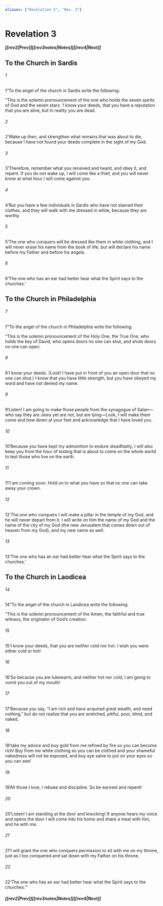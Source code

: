 ```yaml
---
aliases: ["Revelation 3", "Rev. 3"]
---
```

# Revelation 3
##### <span class=arrow-left></span>[[rev2|Prev]]<span class=navigation-separator></span>[[rev3notes|Notes]]<span class=navigation-separator></span>[[rev4|Next]]<span class=arrow-right></span>
## To the Church in Sardis
###### 1
<span class=verse-first>1</span>“To the angel of the church in Sardis write the following:
<div class=paragraph-break></div>

“This is the solemn pronouncement of the one who holds the seven spirits of God and the seven stars: ‘I know your deeds, that you have a reputation that you are alive, but in reality you are dead.
###### 2
<span class=verse-body>2</span>‘Wake up then, and strengthen what remains that was about to die, because I have not found your deeds complete in the sight of my God.
###### 3
<span class=verse-body>3</span>‘Therefore, remember what you received and heard, and obey it, and repent. If you do not wake up, I will come like a thief, and you will never know at what hour I will come against you.
###### 4
<span class=verse-body>4</span>‘But you have a few individuals in Sardis who have not stained their clothes, and they will walk with me dressed in white, because they are worthy.
###### 5
<span class=verse-body>5</span>‘The one who conquers will be dressed like them in white clothing, and I will never erase his name from the book of life, but will declare his name before my Father and before his angels.
###### 6
<span class=verse-body>6</span>‘The one who has an ear had better hear what the Spirit says to the churches.’
## To the Church in Philadelphia
###### 7
<span class=verse-first>7</span>“To the angel of the church in Philadelphia write the following:
<div class=paragraph-break></div>

“This is the solemn pronouncement of the Holy One, the True One, who holds the key of David, who opens doors no one can shut, and shuts doors no one can open:
<div class=paragraph-break></div>

###### 8
<span class=verse-first>8</span>‘I know your deeds. (Look! I have put in front of you an open door that no one can shut.) I know that you have little strength, but you have obeyed my word and have not denied my name.
###### 9
<span class=verse-body>9</span>‘Listen! I am going to make those people from the synagogue of Satan—who say they are Jews yet are not, but are lying—Look, I will make them come and bow down at your feet and acknowledge that I have loved you.
###### 10
<span class=verse-body>10</span>‘Because you have kept my admonition to endure steadfastly, I will also keep you from the hour of testing that is about to come on the whole world to test those who live on the earth.
###### 11
<span class=verse-body>11</span>‘I am coming soon. Hold on to what you have so that no one can take away your crown.
###### 12
<span class=verse-body>12</span>‘The one who conquers I will make a pillar in the temple of my God, and he will never depart from it. I will write on him the name of my God and the name of the city of my God (the new Jerusalem that comes down out of heaven from my God), and my new name as well.
###### 13
<span class=verse-body>13</span>‘The one who has an ear had better hear what the Spirit says to the churches.’
## To the Church in Laodicea
###### 14
<span class=verse-first>14</span>“To the angel of the church in Laodicea write the following:
<div class=paragraph-break></div>

“This is the solemn pronouncement of the Amen, the faithful and true witness, the originator of God’s creation:
<div class=paragraph-break></div>

###### 15
<span class=verse-first>15</span>‘I know your deeds, that you are neither cold nor hot. I wish you were either cold or hot!
###### 16
<span class=verse-body>16</span>‘So because you are lukewarm, and neither hot nor cold, I am going to vomit you out of my mouth!
###### 17
<span class=verse-body>17</span>‘Because you say, “I am rich and have acquired great wealth, and need nothing,” but do not realize that you are wretched, pitiful, poor, blind, and naked,
###### 18
<span class=verse-body>18</span>‘take my advice and buy gold from me refined by fire so you can become rich! Buy from me white clothing so you can be clothed and your shameful nakedness will not be exposed, and buy eye salve to put on your eyes so you can see!
###### 19
<span class=verse-body>19</span>‘All those I love, I rebuke and discipline. So be earnest and repent!
###### 20
<span class=verse-body>20</span>‘Listen! I am standing at the door and knocking! If anyone hears my voice and opens the door I will come into his home and share a meal with him, and he with me.
###### 21
<span class=verse-body>21</span>‘I will grant the one who conquers permission to sit with me on my throne, just as I too conquered and sat down with my Father on his throne.
###### 22
<span class=verse-body>22</span>‘The one who has an ear had better hear what the Spirit says to the churches.’”
##### <span class=arrow-left></span>[[rev2|Prev]]<span class=navigation-separator></span>[[rev3notes|Notes]]<span class=navigation-separator></span>[[rev4|Next]]<span class=arrow-right></span>